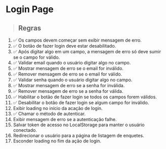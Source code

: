 # Login Page

> ## Regras

1. ✅ Os campos devem começar sem exibir mensagem de erro.
2. ✅ O botão de fazer login deve estar desabilitado.
3. ✅ Após digitar algo em um campo, a mensagem de erro só deve sumir se o campo for válido.
4. ✅ Validar email quando o usuário digitar algo no campo.
5. ✅ Mostrar mensagem de erro se o email for inválido.
6. ✅ Remover mensagem de erro se o email for válido.
7. ✅ Validar senha quando o usuário digitar algo no campo.
8. ✅ Mostrar mensagem de erro se a senha for inválida.
9. ✅ Remover mensagem de erro se a senha for válida.
10. ✅ Habilitar o botão de fazer login se todos os campos forem válidos.
11. ✅ Desabilitar o botão de fazer login se algum campo for inválido.
12. Exibir loading no início da acação de login.
13. ✅ Chamar o método de autenticar.
14. Exibir mensagem de erro se a autenticação falhe.
15. Salvar token de acesso no LocalStorage para manter o usuário conectado.
16. Redirecionar o usuário para a página de listagem de enquetes.
17. Esconder loading no fim da ação de login.
